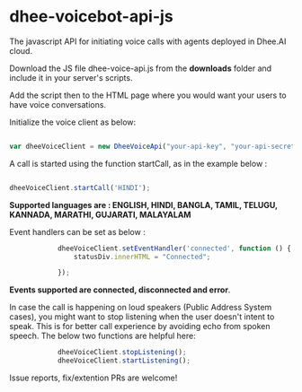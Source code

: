 # dhee-voicebot-api-js

The javascript API for initiating voice calls with agents deployed in Dhee.AI cloud.

Download the JS file dhee-voice-api.js from the **downloads** folder and include it in your server's scripts.

Add the script then to the HTML page where you would want your users to have voice conversations.


Initialize the voice client as below:

```javascript

var dheeVoiceClient = new DheeVoiceApi("your-api-key", "your-api-secret");

```

A call is started using the function startCall, as in the example below : 

```javascript

dheeVoiceClient.startCall('HINDI');

```

**Supported languages are : ENGLISH, HINDI, BANGLA, TAMIL, TELUGU, KANNADA, MARATHI, GUJARATI, MALAYALAM**

Event handlers can be set as below :
```javascript
            dheeVoiceClient.setEventHandler('connected', function () {
                statusDiv.innerHTML = "Connected";

            });

```
**Events supported are connected, disconnected and error**.

In case the call is happening on loud speakers (Public Address System cases), you might want to stop listening when the user doesn't intent to speak. This is for better call experience by avoiding echo from spoken speech. The below two functions are helpful here: 

```javascript
            dheeVoiceClient.stopListening();
            dheeVoiceClient.startListening();

```

Issue reports, fix/extention PRs are welcome!
